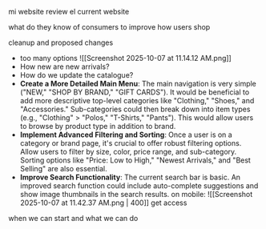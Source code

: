 mi website
review el current website

what do they know of consumers to improve how users shop

cleanup and proposed changes
- too many options ![[Screenshot 2025-10-07 at 11.14.12 AM.png]]
- How new are new arrivals?
- How do we update the catalogue? 
- **Create a More Detailed Main Menu**: The main navigation is very simple ("NEW," "SHOP BY BRAND," "GIFT CARDS"). It would be beneficial to add more descriptive top-level categories like "Clothing," "Shoes," and "Accessories." Sub-categories could then break down into item types (e.g., "Clothing" > "Polos," "T-Shirts," "Pants"). This would allow users to browse by product type in addition to brand.
- **Implement Advanced Filtering and Sorting**: Once a user is on a category or brand page, it's crucial to offer robust filtering options. Allow users to filter by size, color, price range, and sub-category. Sorting options like "Price: Low to High," "Newest Arrivals," and "Best Selling" are also essential.
- **Improve Search Functionality**: The current search bar is basic. An improved search function could include auto-complete suggestions and show image thumbnails in the search results.
on mobile: ![[Screenshot 2025-10-07 at 11.42.37 AM.png | 400]]
get access

when we can start and what we can do
